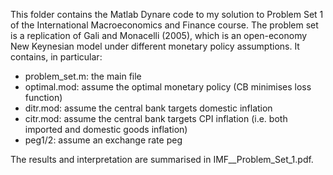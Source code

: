 This folder contains the Matlab Dynare code to my solution to Problem Set 1 of the International Macroeconomics and Finance course. The problem set is a replication of Gali and Monacelli (2005), which is an open-economy New Keynesian model under different monetary policy assumptions. It contains, in particular:
- problem_set.m: the main file
- optimal.mod: assume the optimal monetary policy (CB minimises loss function)
- ditr.mod: assume the central bank targets domestic inflation
- citr.mod: assume the central bank targets CPI inflation (i.e. both imported and domestic goods inflation)
- peg1/2: assume an exchange rate peg

The results and interpretation are summarised in IMF__Problem_Set_1.pdf.
